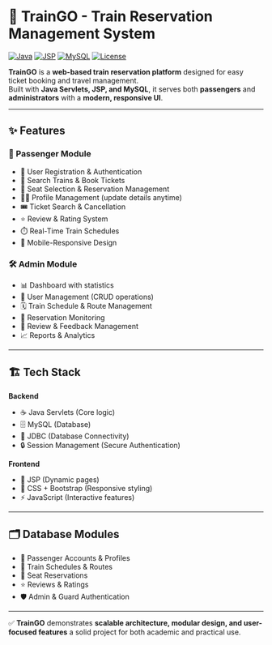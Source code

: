 # 🚆 TrainGO - Train Reservation Management System

[![Java](https://img.shields.io/badge/Java-Servlets-orange?logo=java)](https://www.oracle.com/java/) 
[![JSP](https://img.shields.io/badge/JSP-JavaServer%20Pages-blue)](https://javaee.github.io/javaee-spec/jsp.html) 
[![MySQL](https://img.shields.io/badge/Database-MySQL-lightblue?logo=mysql)](https://www.mysql.com/) 
[![License](https://img.shields.io/badge/License-MIT-green)](LICENSE)

**TrainGO** is a **web-based train reservation platform** designed for easy ticket booking and travel management.  
Built with **Java Servlets, JSP, and MySQL**, it serves both **passengers** and **administrators** with a **modern, responsive UI**.  

---

## ✨ Features

### 👤 Passenger Module
- 🔑 User Registration & Authentication  
- 🚉 Search Trains & Book Tickets  
- 💺 Seat Selection & Reservation Management  
- 🧑‍💼 Profile Management (update details anytime)  
- 🎟️ Ticket Search & Cancellation  
- ⭐ Review & Rating System  
- ⏱️ Real-Time Train Schedules  
- 📱 Mobile-Responsive Design  

### 🛠️ Admin Module
- 📊 Dashboard with statistics  
- 👥 User Management (CRUD operations)  
- 🗓️ Train Schedule & Route Management  
- 📑 Reservation Monitoring  
- 📝 Review & Feedback Management  
- 📈 Reports & Analytics  

---

## 🏗️ Tech Stack

**Backend**  
- ☕ Java Servlets (Core logic)  
- 🗄️ MySQL (Database)  
- 🔗 JDBC (Database Connectivity)  
- 🔒 Session Management (Secure Authentication)  

**Frontend**  
- 📄 JSP (Dynamic pages)  
- 🎨 CSS + Bootstrap (Responsive styling)  
- ⚡ JavaScript (Interactive features)  

---

## 🗂️ Database Modules
- 👥 Passenger Accounts & Profiles  
- 🚆 Train Schedules & Routes  
- 💺 Seat Reservations  
- ⭐ Reviews & Ratings  
- 🛡️ Admin & Guard Authentication  

---
✅ **TrainGO** demonstrates **scalable architecture, modular design, and user-focused features** a solid project for both academic and practical use.  
